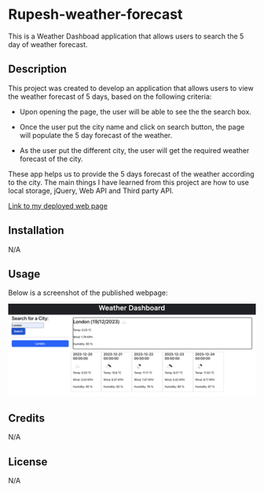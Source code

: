 # Rupesh-weather-forecast
This is a Weather Dashboad application that allows users to search the 5 day of weather forecast.

## Description

This project was created to develop an application that allows users to view the weather forecast of 5 days, based on the following criteria:

- Upon opening the page, the user will be able to see the the search box.

- Once the user put the city name and click on search button, the page will populate the 5 day forecast of the weather.

- As the user put the different city, the user will get the required weather forecast of the city.

These app helps us to provide the 5 days forecast of the weather according to the city.
The main things I have learned from this project are how to use local storage, jQuery, Web API and Third party API.

[Link to my deployed web page](https://rrana5106.github.io/Rupesh-weather-forecast/)

## Installation
N/A

## Usage
Below is a screenshot of the published webpage:

![Rupesh-Password-demo](./assets/Rupesh-weather-forecast.png)


## Credits
N/A

## License
N/A
